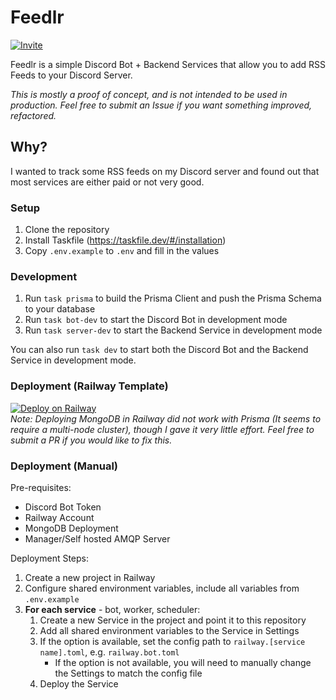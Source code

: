 # Feedlr
[![Invite](https://img.shields.io/badge/Invite-Feedlr-7289DA?style=for-the-badge&logo=discord)](https://discord.com/api/oauth2/authorize?client_id=1090613938539999367&permissions=536923136&scope=bot)

Feedlr is a simple Discord Bot + Backend Services that allow you to add RSS Feeds to your Discord Server.  
  
_This is mostly a proof of concept, and is not intended to be used in production. Feel free to submit an Issue if you want something improved, refactored._

## Why?
I wanted to track some RSS feeds on my Discord server and found out that most services are either paid or not very good.

### Setup

1. Clone the repository
2. Install Taskfile (https://taskfile.dev/#/installation)
3. Copy `.env.example` to `.env` and fill in the values

### Development
1. Run `task prisma` to build the Prisma Client and push the Prisma Schema to your database
2. Run `task bot-dev` to start the Discord Bot in development mode
3. Run `task server-dev` to start the Backend Service in development mode

You can also run `task dev` to start both the Discord Bot and the Backend Service in development mode.

### Deployment (Railway Template)
[![Deploy on Railway](https://railway.app/button.svg)](https://railway.app/template/_2vLsD?referralCode=bHzrcx)  
*Note: Deploying MongoDB in Railway did not work with Prisma (It seems to require a multi-node cluster), though I gave it very little effort. Feel free to submit a PR if you would like to fix this.*  

### Deployment (Manual)
Pre-requisites:
- Discord Bot Token
- Railway Account
- MongoDB Deployment
- Manager/Self hosted AMQP Server

Deployment Steps:
1. Create a new project in Railway
2. Configure shared environment variables, include all variables from `.env.example`  
3. **For each service** - bot, worker, scheduler:  
    1. Create a new Service in the project and point it to this repository
    2. Add all shared environment variables to the Service in Settings
    3. If the option is available, set the config path to `railway.[service name].toml`, e.g. `railway.bot.toml`
        - If the option is not available, you will need to manually change the Settings to match the config file
    4. Deploy the Service
